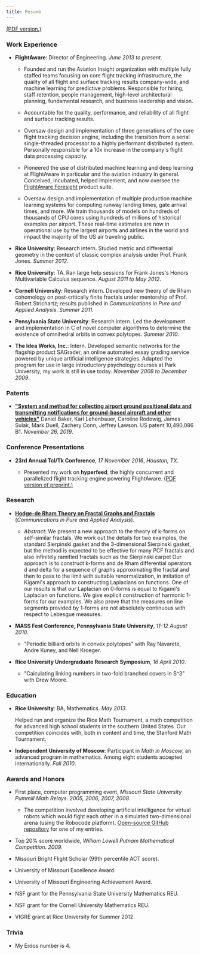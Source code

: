 ```yaml
---
title: Résumé
---
```


[(PDF version.)](https://www.dropbox.com/s/dm0ylb5ivr5zkhx/cv.pdf?dl=0)

### Work Experience

* **FlightAware**:
	Director of Engineering. *June 2013 to present*.

	- Founded and run the Aviation Insight organization with multiple fully staffed teams focusing on core flight tracking infrastructure, the quality of all flight and surface tracking results company-wide, and machine learning for predictive problems. Responsible for hiring, staff retention, people management, high-level architectural planning, fundamental research, and business leadership and vision.

	- Accountable for the quality, performance, and reliability of all flight and surface tracking results.

	- Oversaw design and implementation of three generations of the core flight tracking decision engine, including the transition from a serial single-threaded processor to a highly performant distributed system. Personally responsible for a 10x increase in the company's flight data processing capacity.

	- Pioneered the use of distributed machine learning and deep learning at FlightAware in particular and the aviation industry in general. Conceived, incubated, helped implement, and now oversee the [FlightAware Foresight](https://flightaware.com/commercial/foresight/) product suite.

	- Oversaw design and implementation of multiple production machine learning systems for computing runway landing times, gate arrival times, and more. We train thousands of models on hundreds of thousands of CPU cores using hundreds of millions of historical examples per airport. These real-time estimates are now in operational use by the largest airports and airlines in the world and impact the majority of the US air traveling public.

* **Rice University**:
	Research intern. Studied metric and differential geometry in the context of classic complex analysis under Prof. Frank Jones. *Summer 2012*.

* **Rice University**: TA. Ran large help sessions for Frank Jones's Honors Multivariable Calculus sequence. *August 2011 to May 2012*.

* **Cornell University**: Research intern. Developed new theory of de Rham cohomology on post-critically finite fractals under mentorship of Prof. Robert Strichartz; results published in *Communications in Pure and Applied Analysis*. *Summer 2011*.

* **Pensylvania State University**: Research intern. Led the development and implementation in C of novel computer algorithms to determine the existence of omnihedral orbits in convex polytopes. *Summer 2010*.

* **The Idea Works, Inc.**: Intern. Developed semantic networks for the flagship product SAGrader, an online automated essay grading service powered by unique artificial intelligence strategies. Adapted the program for use in large introductory psychology courses at Park University; my work is still in use today. *November 2008 to December 2009*.

### Patents

* [**"System and method for collecting airport ground positional data and transmitting notifications for ground-based aircraft and other vehicles"**](https://patents.justia.com/inventor/zachery-conn) Daniel Baker, Karl Lehenbauer, Caroline Rodewig, James Sulak, Mark Duell, Zachery Conn, Jeffrey Lawson. US patent 10,490,086 B1. *November 26, 2019*.

### Conference Presentations

* **23rd Annual Tcl/Tk Conference**, *17 November 2016*, *Houston, TX*.

	- Presented my work on **hyperfeed**, the highly concurrent and parallelized flight tracking engine powering FlightAware. [(PDF version of preprint.)](https://www.dropbox.com/s/pxjld10b853sfk5/Hyperfeed.pdf?dl=0)

### Research

* **[Hodge-de Rham Theory on Fractal Graphs and Fractals](https://arxiv.org/abs/1206.1310)** (*Communications in Pure and Applied Analysis*).

	- *Abstract*: We present a new approach to the theory of k-forms on self-similar fractals. We work out the details for two examples, the standard Sierpinski gasket and the 3-dimensional Sierpinski gasket, but the method is expected to be effective for many PCF fractals and also infinitely ramified fractals such as the Sierpinski carpet Our approach is to construct k-forms and de Rham differential operators d and delta for a sequence of graphs approximating the fractal and then to pass to the limit with suitable renormalization, in imitation of Kigami's approach to constructing Laplacians on functions. One of our results is that our Laplacian on 0-forms is equal to Kigami's Laplacian on functions. We give explicit construction of harmonic 1-forms for our examples. We also prove that the measures on line segments provided by 1-forms are not absolutely continuous with respect to Lebesgue measures.

* **MASS Fest Conference, Pennsylvania State University**, *11-12 August 2010*.

	- "Periodic billiard orbits in convex polytopes" with Ray Navarete, Andre Kuney, and Nell Kroeger.

* **Rice University Undergraduate Research Symposium**, *16 April 2010*.

	- "Calculating linking numbers in two-fold branched covers in S^3" with Drew Moore.

### Education

* **Rice University**:
	BA, Mathematics. *May 2013*.

	Helped run and organize the Rice Math Tournament, a math competition for advanced high school students in the southern United States. Our competition coincides with, both in content and time, the Stanford Math Tournament.
* **Independent University of Moscow**:
	Participant in *Math in Moscow*, an advanced program in mathematics. Among eight students accepted internationally. *Fall 2010*.

### Awards and Honors

* First place, computer programming event, *Missouri State University Pummill Math Relays*. *2005, 2006, 2007, 2008*.

	- The competition involved developing artificial intelligence for virtual robots which would fight each other in a simulated two-dimensional arena (using the Robocode platform). [Open-source GitHub repository](https://github.com/zpconn/RoboFuehrer) for one of my entries.

* Top 20% score worldwide, *William Lowell Putnam Mathematical Competition*. *2009*.

* Missouri Bright Flight Scholar (99th percentile ACT score).

* University of Missouri Excellence Award.

* University of Missouri Engineering Achievement Award.

* NSF grant for the Pennsylvania State University Mathematics REU.

* NSF grant for the Cornell University Mathematics REU.

* VIGRE grant at Rice University for Summer 2012.

### Trivia

* My Erdos number is 4.
